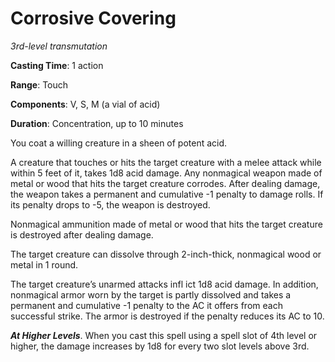 # Corrosive Covering
*3rd-level transmutation*

**Casting Time**: 1 action

**Range**: Touch

**Components**: V, S, M (a vial of acid)

**Duration**: Concentration, up to 10 minutes

You coat a willing creature in a sheen of potent acid.

A creature that touches or hits the target creature with a melee attack while within 5 feet of it, takes 1d8 acid damage. Any nonmagical weapon made of metal or wood that hits the target creature corrodes. After dealing damage, the weapon takes a permanent and cumulative -1 penalty to damage rolls. If its penalty drops to -5, the weapon is destroyed.

Nonmagical ammunition made of metal or wood that hits the target creature is destroyed after dealing damage.

The target creature can dissolve through 2-inch-thick, nonmagical wood or metal in 1 round.

The target creature’s unarmed attacks infl ict 1d8 acid damage. In addition, nonmagical armor worn by the target is partly dissolved and takes a permanent and cumulative -1 penalty to the AC it offers from each successful strike. The armor is destroyed if the penalty reduces its AC to 10.

***At Higher Levels***. When you cast this spell using a spell slot of 4th level or higher, the damage increases by 1d8 for every two slot levels above 3rd.
